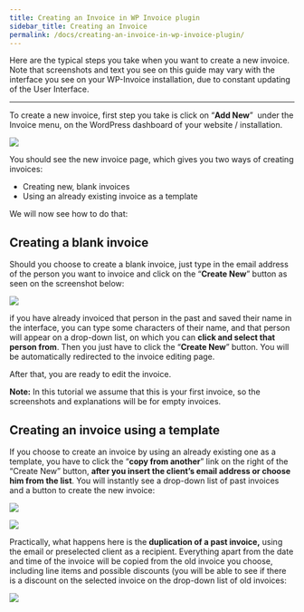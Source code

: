 ```yaml
---
title: Creating an Invoice in WP Invoice plugin
sidebar_title: Creating an Invoice
permalink: /docs/creating-an-invoice-in-wp-invoice-plugin/
---
```


Here are the typical steps you take when you want to create a new invoice. Note that screenshots and text you see on this guide may vary with the interface you see on your WP-Invoice installation, due to constant updating of the User Interface.

* * *

To create a new invoice, first step you take is click on “**Add New**”  under the Invoice menu, on the WordPress dashboard of your website / installation.

![](https://storage.googleapis.com/media.usabilitydynamics.com/Screen-Shot-2011-12-13-at-3.41.11-PM.jpg)

You should see the new invoice page, which gives you two ways of creating invoices:

*   Creating new, blank invoices
*   Using an already existing invoice as a template 

We will now see how to do that:

## Creating a blank invoice

Should you choose to create a blank invoice, just type in the email address of the person you want to invoice and click on the “**Create New**” button as seen on the screenshot below:

![](https://storage.googleapis.com/media.usabilitydynamics.com/adding_new_client-e1323800068949.jpg)

if you have already invoiced that person in the past and saved their name in the interface, you can type some characters of their name, and that person will appear on a drop-down list, on which you can **click and select that person from**. Then you just have to click the “**Create New**” button. You will be automatically redirected to the invoice editing page. 

After that, you are ready to edit the invoice. 

**Note:** In this tutorial we assume that this is your first invoice, so the screenshots and explanations will be for empty invoices. 

## Creating an invoice using a template

If you choose to create an invoice by using an already existing one as a template, you have to click the “**copy from another**” link on the right of the “Create New” button, **after you insert the client’s email address or choose him from the list**. You will instantly see a drop-down list of past invoices and a button to create the new invoice: 

![](https://storage.googleapis.com/media.usabilitydynamics.com/copy_from_others.jpg)

![](https://storage.googleapis.com/media.usabilitydynamics.com/Screen-Shot-2011-12-13-at-4.15.30-PM-e1323801236449.png)

Practically, what happens here is the **duplication of a past invoice,** using the email or preselected client as a recipient. Everything apart from the date and time of the invoice will be copied from the old invoice you choose, including line items and possible discounts (you will be able to see if there is a discount on the selected invoice on the drop-down list of old invoices: 

![](https://storage.googleapis.com/media.usabilitydynamics.com/save_from_template-e1323800002322.jpg)